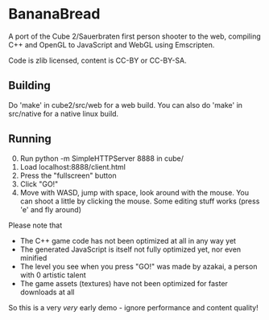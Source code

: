 
BananaBread
===========

A port of the Cube 2/Sauerbraten first person shooter to the web,
compiling C++ and OpenGL to JavaScript and WebGL using Emscripten.

Code is zlib licensed, content is CC-BY or CC-BY-SA.


Building
--------

Do 'make' in cube2/src/web for a web build. You can also do 'make' in
src/native for a native linux build.


Running
-------

0. Run
     python -m SimpleHTTPServer 8888
   in cube/
1. Load localhost:8888/client.html
2. Press the "fullscreen" button
3. Click "GO!"
4. Move with WASD, jump with space, look around with the mouse. You can shoot
   a little by clicking the mouse. Some editing stuff works (press 'e' and fly
   around)

Please note that

 * The C++ game code has not been optimized at all in any way yet
 * The generated JavaScript is itself not fully optimized yet, nor even minified
 * The level you see when you press "GO!" was made by azakai, a person with 0
   artistic talent
 * The game assets (textures) have not been optimized for faster downloads at all 

So this is a very *very* early demo - ignore performance and content quality!

